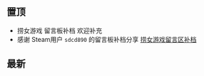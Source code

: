 ## 置顶 	 
- 捞女游戏 留言板补档 欢迎补充
- 感谢 Steam用户 `sdcd890` 的留言板补档分享   [捞女游戏留言区补档](https://steamcommunity.com/app/3350200/discussions/0/598530063829308769/)

## 最新
<!-- ISSUE_LIST_START -->
<!-- 这里的内容会被自动替换 -->

<!-- ISSUE_LIST_START -->
<!-- 问题分类列表将在这里自动生成 -->
<!-- ISSUE_LIST_END -->
